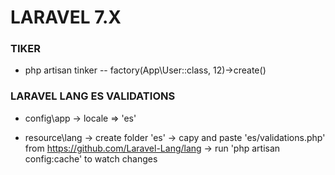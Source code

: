 # LARAVEL 7.X

### TIKER
- php artisan tinker
-- factory(App\User::class, 12)->create()

### LARAVEL LANG ES VALIDATIONS

- config\app -> locale => 'es'

- resource\lang -> create folder 'es'
               -> capy and paste 'es/validations.php' from https://github.com/Laravel-Lang/lang
               -> run 'php artisan config:cache' to watch changes